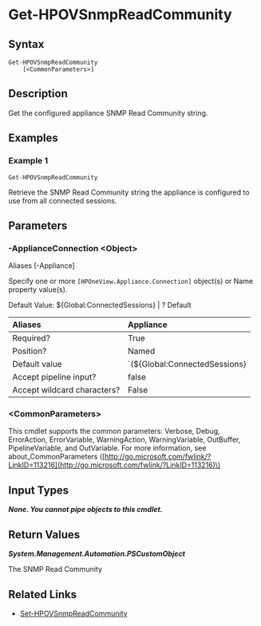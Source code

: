 ﻿---
description: GRetrieve Appliance SNMP Read Community.
---

# Get-HPOVSnmpReadCommunity

## Syntax

```text
Get-HPOVSnmpReadCommunity
    [<CommonParameters>]
```

## Description

Get the configured appliance SNMP Read Community string.

## Examples

###  Example 1 

```text
Get-HPOVSnmpReadCommunity

```

Retrieve the SNMP Read Community string the appliance is configured to use from all connected sessions.

## Parameters

### -ApplianceConnection &lt;Object&gt;

Aliases [-Appliance]

Specify one or more `[HPOneView.Appliance.Connection]` object(s) or Name property value(s).

Default Value: ${Global:ConnectedSessions} | ? Default

| Aliases | Appliance |
| :--- | :--- |
| Required? | True |
| Position? | Named |
| Default value | `(${Global:ConnectedSessions} | ? Default)` |
| Accept pipeline input? | false |
| Accept wildcard characters? | False |

### &lt;CommonParameters&gt;

This cmdlet supports the common parameters: Verbose, Debug, ErrorAction, ErrorVariable, WarningAction, WarningVariable, OutBuffer, PipelineVariable, and OutVariable. For more information, see about\_CommonParameters \([http://go.microsoft.com/fwlink/?LinkID=113216](http://go.microsoft.com/fwlink/?LinkID=113216)\)

## Input Types

_**None.  You cannot pipe objects to this cmdlet.**_

## Return Values

_**System.Management.Automation.PSCustomObject**_

The SNMP Read Community

## Related Links

* [Set-HPOVSnmpReadCommunity](set-hpovsnmpreadcommunity.md)
